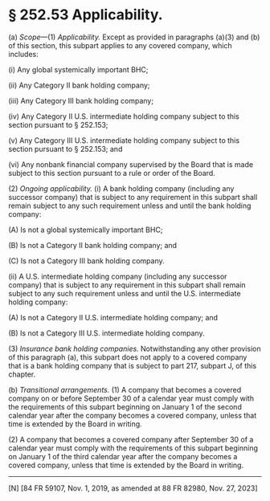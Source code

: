 # § 252.53   Applicability.

(a) *Scope*—(1) *Applicability.* Except as provided in paragraphs (a)(3) and (b) of this section, this subpart applies to any covered company, which includes:


(i) Any global systemically important BHC;


(ii) Any Category II bank holding company;


(iii) Any Category III bank holding company;


(iv) Any Category II U.S. intermediate holding company subject to this section pursuant to § 252.153;


(v) Any Category III U.S. intermediate holding company subject to this section pursuant to § 252.153; and


(vi) Any nonbank financial company supervised by the Board that is made subject to this section pursuant to a rule or order of the Board.


(2) *Ongoing applicability.* (i) A bank holding company (including any successor company) that is subject to any requirement in this subpart shall remain subject to any such requirement unless and until the bank holding company:


(A) Is not a global systemically important BHC;


(B) Is not a Category II bank holding company; and


(C) Is not a Category III bank holding company.


(ii) A U.S. intermediate holding company (including any successor company) that is subject to any requirement in this subpart shall remain subject to any such requirement unless and until the U.S. intermediate holding company:


(A) Is not a Category II U.S. intermediate holding company; and


(B) Is not a Category III U.S. intermediate holding company.


(3) *Insurance bank holding companies.* Notwithstanding any other provision of this paragraph (a), this subpart does not apply to a covered company that is a bank holding company that is subject to part 217, subpart J, of this chapter.


(b) *Transitional arrangements.* (1) A company that becomes a covered company on or before September 30 of a calendar year must comply with the requirements of this subpart beginning on January 1 of the second calendar year after the company becomes a covered company, unless that time is extended by the Board in writing.


(2) A company that becomes a covered company after September 30 of a calendar year must comply with the requirements of this subpart beginning on January 1 of the third calendar year after the company becomes a covered company, unless that time is extended by the Board in writing.



---

[N] [84 FR 59107, Nov. 1, 2019, as amended at 88 FR 82980, Nov. 27, 2023]




